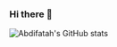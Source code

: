 ### Hi there 👋


![Abdifatah's GitHub stats](https://github-readme-stats-olive-nine-17.vercel.app/api?username=AbdifatahZamiir&show_icons=true&theme=transparent&txt_color=ffffff)

